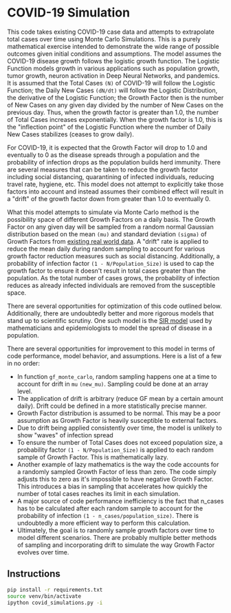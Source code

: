 # COVID-19 Simulation

This code takes existing COVID-19 case data and attempts to extrapolate total cases over time using Monte Carlo Simulations. This is a purely mathematical exercise intended to demonstrate the wide range of possible outcomes given initial conditions and assumptions. The model assumes the COVID-19 disease growth follows the logistic growth function.  The Logistic Function models growth in various applications such as population growth, tumor growth, neuron activation in Deep Neural Networks, and pandemics.  It is assumed that the Total Cases `(N)` of COVID-19 will follow the Logistic Function; the Daily New Cases `(dN/dt)` will follow the Logistic Distribution, the derivative of the Logistic Function; the Growth Factor then is the number of New Cases on any given day divided by the number of New Cases on the previous day.  Thus, when the growth factor is greater than 1.0, the number of Total Cases increases exponentially.  When the growth factor is 1.0, this is the "inflection point" of the Logistic Function where the number of Daily New Cases stabilizes (ceases to grow daily).


For COVID-19, it is expected that the Growth Factor will drop to 1.0 and eventually to 0 as the disease spreads through a population and the probability of infection drops as the population builds herd immunity.  There are several measures that can be taken to reduce the growth factor including social distancing, quarantining of infected individuals, reducing travel rate, hygiene, etc. This model does not attempt to explicitly take those factors into account and instead assumes their combined effect will result in a "drift" of the growth factor down from greater than 1.0 to eventually 0.


What this model attempts to simulate via Monte Carlo method is the possibility space of different Growth Factors on a daily basis.  The Growth Factor on any given day will be sampled from a random normal Gaussian distribution based on the mean `(mu)` and standard deviation `(sigma)` of Growth Factors from [existing real world data](https://covidtracking.com/api/v1/us/daily.json).  A "drift" rate is applied to reduce the mean daily during random sampling to account for various growth factor reduction measures such as social distancing.  Additionally, a probability of infection factor `(1 - N/Population_Size)` is used to cap the growth factor to ensure it doesn't result in total cases greater than the population.  As the total number of cases grows, the probability of infection reduces as already infected individuals are removed from the susceptible space.


There are several opportunities for optimization of this code outlined below.  Additionally, there are undoubtedly better and more rigorous models that stand up to scientific scrutiny.  One such model is the [SIR model](https://scipython.com/book/chapter-8-scipy/additional-examples/the-sir-epidemic-model/) used by mathematicians and epidemiologists to model the spread of disease in a population.


There are several opportunities for improvement to this model in terms of code performance, model behavior, and assumptions.  Here is a list of a few in no order:
  * In function `gf_monte_carlo`, random sampling happens one at a time to account for drift in `mu` `(new_mu)`.  Sampling could be done at an array level.
  * The application of drift is arbitrary (reduce GF mean by a certain amount daily).  Drift could be defined in a more statistically precise manner.
  * Growth Factor distribution is assumed to be normal.  This may be a poor assumption as Growth Factor is heavily susceptible to external factors.
  * Due to drift being applied consistently over time, the model is unlikely to show "waves" of infection spread
  * To ensure the number of Total Cases does not exceed population size, a probability factor `(1 - N/Population_Size)` is applied to each random sample of Growth Factor.  This is mathematically lazy.
  * Another example of lazy mathematics is the way the code accounts for a randomly sampled Growth Factor of less than zero.  The code simply adjusts this to zero as it's impossible to have negative Growth Factor. This introduces a bias in sampling that accelerates how quickly the number of total cases reaches its limit in each simulation.
  * A major source of code performance inefficiency is the fact that n_cases has to be calculated after each random sample to account for the probability of infection `(1 - n_cases/population_size)`.  There is undoubtedly a more efficient way to perform this calculation.
  * Ultimately, the goal is to randomly sample growth factors over time to model different scenarios.  There are probably multiple better methods of sampling and incorporating drift to simulate the way Growth Factor evolves over time.

  ## Instructions
  ```bash
  pip install -r requirements.txt
  source venv/bin/activate
  ipython covid_simulations.py -i
  ```

